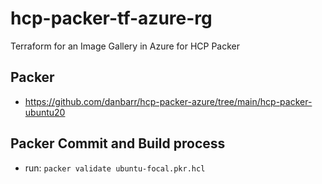 # hcp-packer-tf-azure-rg
Terraform for an Image Gallery in Azure for HCP Packer

## Packer
- https://github.com/danbarr/hcp-packer-azure/tree/main/hcp-packer-ubuntu20

## Packer Commit and Build process
- run: `packer validate ubuntu-focal.pkr.hcl`
